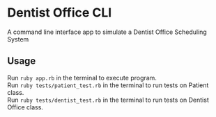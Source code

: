 # Dentist Office CLI
A command line interface app to simulate a Dentist Office Scheduling System 

## Usage
Run `ruby app.rb` in the terminal to execute program.\
Run `ruby tests/patient_test.rb` in the terminal to run tests on Patient class.\
Run `ruby tests/dentist_test.rb` in the terminal to run tests on Dentist Office class.
